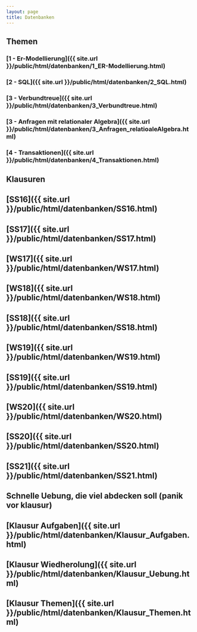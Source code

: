 ```yaml
---
layout: page
title: Datenbanken
---
```


## Themen
### [1 - Er-Modellierung]({{ site.url }}/public/html/datenbanken/1_ER-Modellierung.html)
### [2 - SQL]({{ site.url }}/public/html/datenbanken/2_SQL.html)
### [3 - Verbundtreue]({{ site.url }}/public/html/datenbanken/3_Verbundtreue.html)
### [3 - Anfragen mit relationaler Algebra]({{ site.url }}/public/html/datenbanken/3_Anfragen_relatioaleAlgebra.html)
### [4 - Transaktionen]({{ site.url }}/public/html/datenbanken/4_Transaktionen.html)

## Klausuren
## [SS16]({{ site.url }}/public/html/datenbanken/SS16.html)
## [SS17]({{ site.url }}/public/html/datenbanken/SS17.html)
## [WS17]({{ site.url }}/public/html/datenbanken/WS17.html)
## [WS18]({{ site.url }}/public/html/datenbanken/WS18.html)
## [SS18]({{ site.url }}/public/html/datenbanken/SS18.html)
## [WS19]({{ site.url }}/public/html/datenbanken/WS19.html)
## [SS19]({{ site.url }}/public/html/datenbanken/SS19.html)
## [WS20]({{ site.url }}/public/html/datenbanken/WS20.html)
## [SS20]({{ site.url }}/public/html/datenbanken/SS20.html)
## [SS21]({{ site.url }}/public/html/datenbanken/SS21.html)

## Schnelle Uebung, die viel abdecken soll (panik vor klausur)
## [Klausur Aufgaben]({{ site.url }}/public/html/datenbanken/Klausur_Aufgaben.html)
## [Klausur Wiedherolung]({{ site.url }}/public/html/datenbanken/Klausur_Uebung.html) 
## [Klausur Themen]({{ site.url }}/public/html/datenbanken/Klausur_Themen.html)